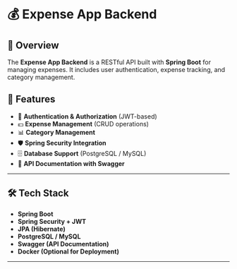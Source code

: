 # 💰 Expense App Backend

## 📌 Overview
The **Expense App Backend** is a RESTful API built with **Spring Boot** for managing expenses. It includes user authentication, expense tracking, and category management.

## 🚀 Features
- 🔐 **Authentication & Authorization** (JWT-based)
- 💵 **Expense Management** (CRUD operations)
- 📊 **Category Management**
- 🛡️ **Spring Security Integration**
- 🗄️ **Database Support** (PostgreSQL / MySQL)
- 📑 **API Documentation with Swagger**

---

## 🛠️ Tech Stack
- **Spring Boot**
- **Spring Security + JWT**
- **JPA (Hibernate)**
- **PostgreSQL / MySQL**
- **Swagger (API Documentation)**
- **Docker (Optional for Deployment)**

---

